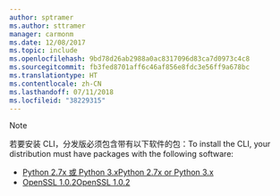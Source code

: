 ```yaml
---
author: sptramer
ms.author: sttramer
manager: carmonm
ms.date: 12/08/2017
ms.topic: include
ms.openlocfilehash: 9bd78d26ab2988a0ac8317096d83ca7d0973c4c8
ms.sourcegitcommit: fb3fed8701aff6c46af856e8fdc3e56ff9a678bc
ms.translationtype: HT
ms.contentlocale: zh-CN
ms.lasthandoff: 07/11/2018
ms.locfileid: "38229315"
---
```

> [!NOTE]
> <span data-ttu-id="71e7d-101">若要安装 CLI，分发版必须包含带有以下软件的包：</span><span class="sxs-lookup"><span data-stu-id="71e7d-101">To install the CLI, your distribution must have packages with the following software:</span></span>
> * [<span data-ttu-id="71e7d-102">Python 2.7x 或 Python 3.x</span><span class="sxs-lookup"><span data-stu-id="71e7d-102">Python 2.7x or Python 3.x</span></span>](https://www.python.org/downloads/)
> * [<span data-ttu-id="71e7d-103">OpenSSL 1.0.2</span><span class="sxs-lookup"><span data-stu-id="71e7d-103">OpenSSL 1.0.2</span></span>](https://www.openssl.org/source/)
